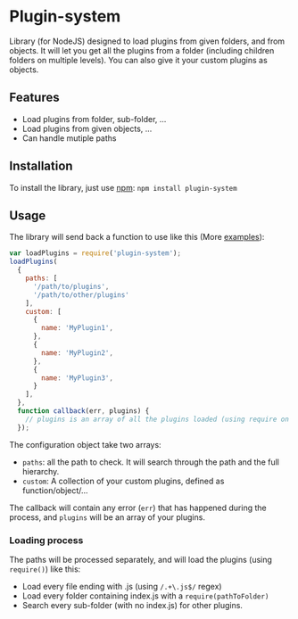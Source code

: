 # Plugin-system
Library (for NodeJS) designed to load plugins from given folders, and from objects. It will let you get all the plugins from a folder (including children folders on multiple levels). You can also give it your custom plugins as objects.

## Features
- Load plugins from folder, sub-folder, ...
- Load plugins from given objects, ...
- Can handle mutiple paths

## Installation
To install the library, just use [npm](https://fr.wikipedia.org/wiki/Npm_%28logiciel%29):
`
npm install plugin-system
`

## Usage
The library will send back a function to use like this (More [examples](https://github.com/Normegil/multi-configure/tree/develop/examples)):
```javascript
var loadPlugins = require('plugin-system');
loadPlugins(
  {
    paths: [
      '/path/to/plugins',
      '/path/to/other/plugins'
    ],
    custom: [
      {
        name: 'MyPlugin1',
      },
      {
        name: 'MyPlugin2',
      },
      {
        name: 'MyPlugin3',
      }
    ],
  },
  function callback(err, plugins) {
    // plugins is an array of all the plugins loaded (using require on file/folders & merge with the custom plugins given)
  });
```
The configuration object take two arrays:

- `paths`: all the path to check. It will search through the path and the full hierarchy.
- `custom`: A collection of your custom plugins, defined as function/object/...

The callback will contain any error (`err`) that has happened during the process, and `plugins` will be an array of your plugins.

### Loading process
The paths will be processed separately, and will load the plugins (using `require()`) like this:

- Load every file ending with .js (using `/.+\.js$/` regex)
- Load every folder containing index.js with a `require(pathToFolder)`
- Search every sub-folder (with no index.js) for other plugins.
